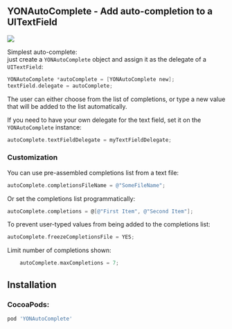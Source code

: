 ## YONAutoComplete - Add auto-completion to a UITextField

<img src="http://ootips.org/yonat/wp-content/uploads/2014/06/YONAutoComplete.png">

Simplest auto-complete:  
just create a `YONAutoComplete` object and assign it as the delegate of a `UITextField`:

```objective-c
YONAutoComplete *autoComplete = [YONAutoComplete new];
textField.delegate = autoComplete;
```

The user can either choose from the list of completions, or type a new value that will be added to the list automatically.

If you need to have your own delegate for the text field, set it on the `YONAutoComplete` instance:

```objective-c
autoComplete.textFieldDelegate = myTextFieldDelegate;
```

### Customization

You can use pre-assembled completions list from a text file:

```objective-c
autoComplete.completionsFileName = @"SomeFileName";
```

Or set the completions list programmatically:

```objective-c
autoComplete.completions = @[@"First Item", @"Second Item"];
```

To prevent user-typed values from being added to the completions list:

```objective-c
autoComplete.freezeCompletionsFile = YES;
```

Limit number of completions shown:
```objective-c
    autoComplete.maxCompletions = 7;
```


## Installation

### CocoaPods:

```ruby
pod 'YONAutoComplete'
```
